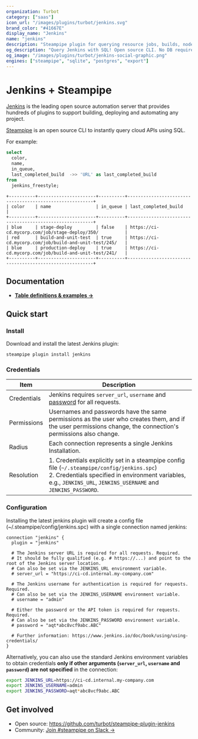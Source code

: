 ```yaml
---
organization: Turbot
category: ["saas"]
icon_url: "/images/plugins/turbot/jenkins.svg"
brand_color: "#41667E"
display_name: "Jenkins"
name: "jenkins"
description: "Steampipe plugin for querying resource jobs, builds, nodes, plugin and more from Jenkins."
og_description: "Query Jenkins with SQL! Open source CLI. No DB required."
og_image: "/images/plugins/turbot/jenkins-social-graphic.png"
engines: ["steampipe", "sqlite", "postgres", "export"]
---
```


# Jenkins + Steampipe

[Jenkins](https://www.jenkins.io/) is the leading open source automation server that provides hundreds of plugins to support building, deploying and automating any project.

[Steampipe](https://steampipe.io) is an open source CLI to instantly query cloud APIs using SQL.

For example:

```sql
select
  color,
  name,
  in_queue,
  last_completed_build  ->> 'URL' as last_completed_build
from
  jenkins_freestyle;
```

```
+----------+----------------------+----------+---------------------------------------------------------+
| color    | name                 | in_queue | last_completed_build                                    |
+----------+----------------------+----------+---------------------------------------------------------+
| blue     | stage-deploy         | false    | https://ci-cd.mycorp.com/job/stage-deploy/350/          |
| red      | build-and-unit-test  | true     | https://ci-cd.mycorp.com/job/build-and-unit-test/245/   |
| blue     | production-deploy    | true     | https://ci-cd.mycorp.com/job/build-and-unit-test/241/   |
+----------+----------------------+----------+---------------------------------------------------------+
```

## Documentation

- **[Table definitions & examples →](/plugins/turbot/jenkins/tables)**

## Quick start

### Install

Download and install the latest Jenkins plugin:

```bash
steampipe plugin install jenkins
```

### Credentials

| Item        | Description                                                                                                                                                                                                                                                                                 |
|-------------|---------------------------------------------------------------------------------------------------------------------------------------------------------------------------------------------------------------------------------------------------------------------------------------------|
| Credentials | Jenkins requires `server_url`, `username` and [password](https://www.jenkins.io/doc/book/pipeline/jenkinsfile/#handling-credentials) for all requests.                                                                                                                                                                                 |
| Permissions | Usernames and passwords have the same permissions as the user who creates them, and if the user permissions change, the connection's permissions also change.                                                                                                                                               |
| Radius      | Each connection represents a single Jenkins Installation.                                                                                                                                                                                                                                   |
| Resolution  | 1. Credentials explicitly set in a steampipe config file (`~/.steampipe/config/jenkins.spc`)<br />2. Credentials specified in environment variables, e.g., `JENKINS_URL`, `JENKINS_USERNAME` and `JENKINS_PASSWORD`. |

### Configuration

Installing the latest jenkins plugin will create a config file (~/.steampipe/config/jenkins.spc) with a single connection named jenkins:

```hcl
connection "jenkins" {
  plugin = "jenkins"

  # The Jenkins server URL is required for all requests. Required.
  # It should be fully qualified (e.g. # https://...) and point to the root of the Jenkins server location.
  # Can also be set via the JENKINS_URL environment variable.
  # server_url = "https://ci-cd.internal.my-company.com"

  # The Jenkins username for authentication is required for requests. Required.
  # Can also be set via the JENKINS_USERNAME environment variable.
  # username = "admin"

  # Either the password or the API token is required for requests. Required. 
  # Can also be set via the JENKINS_PASSWORD environment variable.
  # password = "aqt*abc8vcf9abc.ABC"

  # Further information: https://www.jenkins.io/doc/book/using/using-credentials/   
}
```

Alternatively, you can also use the standard Jenkins environment variables to obtain credentials **only if other arguments (`server_url`, `username` and `password`) are not specified** in the connection:

```sh
export JENKINS_URL=https://ci-cd.internal.my-company.com
export JENKINS_USERNAME=admin
export JENKINS_PASSWORD=aqt*abc8vcf9abc.ABC
```

## Get involved

- Open source: https://github.com/turbot/steampipe-plugin-jenkins
- Community: [Join #steampipe on Slack →](https://turbot.com/community/join)

